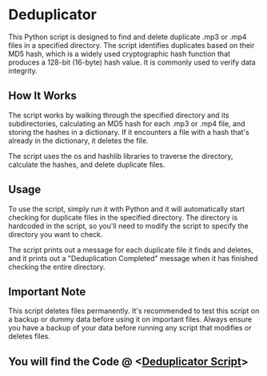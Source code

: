 # Deduplicator

This Python script is designed to find and delete duplicate .mp3 or .mp4 files in a specified directory. The script identifies duplicates based on their MD5 hash, which is a widely used cryptographic hash function that produces a 128-bit (16-byte) hash value. It is commonly used to verify data integrity.

## How It Works

The script works by walking through the specified directory and its subdirectories, calculating an MD5 hash for each .mp3 or .mp4 file, and storing the hashes in a dictionary. If it encounters a file with a hash that's already in the dictionary, it deletes the file.

The script uses the os and hashlib libraries to traverse the directory, calculate the hashes, and delete duplicate files.

## Usage

To use the script, simply run it with Python and it will automatically start checking for duplicate files in the specified directory. The directory is hardcoded in the script, so you'll need to modify the script to specify the directory you want to check.

The script prints out a message for each duplicate file it finds and deletes, and it prints out a "Deduplication Completed" message when it has finished checking the entire directory.

## Important Note

This script deletes files permanently. It's recommended to test this script on a backup or dummy data before using it on important files. Always ensure you have a backup of your data before running any script that modifies or deletes files.

## You will find the Code @ <[Deduplicator Script](https://github.com/olatunji-weber/deduplicator/blob/master/deduplicator.py)>

